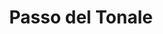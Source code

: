 ---
name: Passo del Tonale
title: Passo del Tonale
region: Trentino-Alto Adige
country: Italia
group: Folgarida-Marilleva-Peio-Passo del Tonale
---